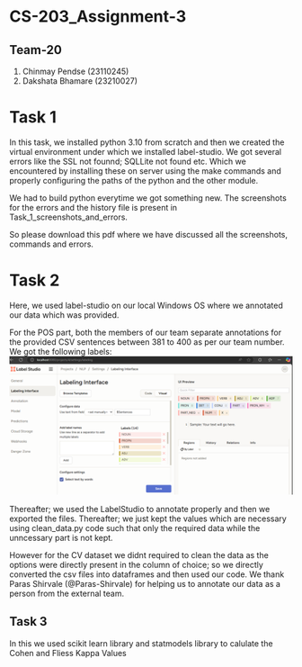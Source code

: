 # CS-203_Assignment-3

## Team-20 

1) Chinmay Pendse (23110245)
2) Dakshata Bhamare (23210027)



# Task 1
In this task, we installed python 3.10 from scratch and then we created the virtual environment under which we installed label-studio.
We got several errors like the SSL not founnd; SQLLite not found etc. Which we encountered by installing these on server using the make commands and properly configuring the paths of the python and the other module.

We had to build python everytime we got something new.
The screenshots for the errors and the history file is present in Task_1_screenshots_and_errors.

So please download this pdf where we have discussed all the screenshots, commands and errors.

# Task 2

Here, we used label-studio on our local Windows OS where we annotated our data which was provided.

For the POS part, both the members of our team separate annotations for the provided CSV sentences between 381 to 400 as per our team number. We got the following labels:
![Alt text](image.png)

Thereafter; we used the LabelStudio to annotate properly and then we exported the files. Thereafter; we just kept the values which are necessary using clean_data.py code such that only the required data while the unncessary part is not kept.

However for the CV dataset we didnt required to clean the data as the options were directly present in the column of choice; so we directly converted the csv files into dataframes and then used our code. We thank Paras Shirvale (@Paras-Shirvale) for helping us to annotate our data as a person from the external team.

## Task 3

In this we used scikit learn library and statmodels library to calulate the Cohen and Fliess Kappa Values


